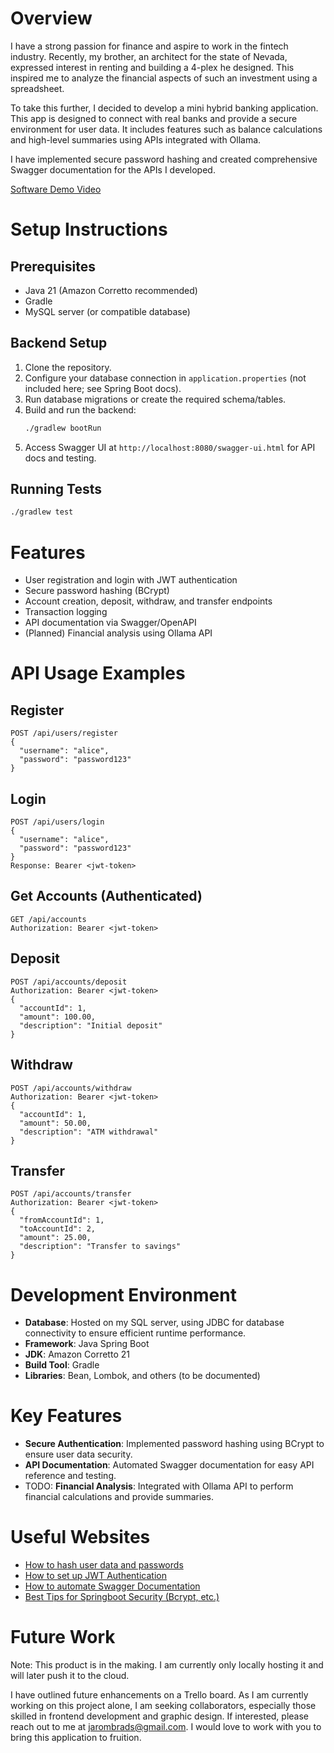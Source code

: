 # Overview

I have a strong passion for finance and aspire to work in the fintech industry. Recently, my brother, an architect for the state of Nevada, expressed interest in renting and building a 4-plex he designed. This inspired me to analyze the financial aspects of such an investment using a spreadsheet.

To take this further, I decided to develop a mini hybrid banking application. This app is designed to connect with real banks and provide a secure environment for user data. It includes features such as balance calculations and high-level summaries using APIs integrated with Ollama.

I have implemented secure password hashing and created comprehensive Swagger documentation for the APIs I developed.

[Software Demo Video](https://youtu.be/hWKAgCgMUdQ)

# Setup Instructions

## Prerequisites
- Java 21 (Amazon Corretto recommended)
- Gradle
- MySQL server (or compatible database)

## Backend Setup
1. Clone the repository.
2. Configure your database connection in `application.properties` (not included here; see Spring Boot docs).
3. Run database migrations or create the required schema/tables.
4. Build and run the backend:
   ```sh
   ./gradlew bootRun
   ```
5. Access Swagger UI at `http://localhost:8080/swagger-ui.html` for API docs and testing.

## Running Tests
```sh
./gradlew test
```

# Features
- User registration and login with JWT authentication
- Secure password hashing (BCrypt)
- Account creation, deposit, withdraw, and transfer endpoints
- Transaction logging
- API documentation via Swagger/OpenAPI
- (Planned) Financial analysis using Ollama API

# API Usage Examples

## Register
```
POST /api/users/register
{
  "username": "alice",
  "password": "password123"
}
```

## Login
```
POST /api/users/login
{
  "username": "alice",
  "password": "password123"
}
Response: Bearer <jwt-token>
```

## Get Accounts (Authenticated)
```
GET /api/accounts
Authorization: Bearer <jwt-token>
```

## Deposit
```
POST /api/accounts/deposit
Authorization: Bearer <jwt-token>
{
  "accountId": 1,
  "amount": 100.00,
  "description": "Initial deposit"
}
```

## Withdraw
```
POST /api/accounts/withdraw
Authorization: Bearer <jwt-token>
{
  "accountId": 1,
  "amount": 50.00,
  "description": "ATM withdrawal"
}
```

## Transfer
```
POST /api/accounts/transfer
Authorization: Bearer <jwt-token>
{
  "fromAccountId": 1,
  "toAccountId": 2,
  "amount": 25.00,
  "description": "Transfer to savings"
}
```

# Development Environment

- **Database**: Hosted on my SQL server, using JDBC for database connectivity to ensure efficient runtime performance.
- **Framework**: Java Spring Boot
- **JDK**: Amazon Corretto 21
- **Build Tool**: Gradle
- **Libraries**: Bean, Lombok, and others (to be documented)

# Key Features

- **Secure Authentication**: Implemented password hashing using BCrypt to ensure user data security.
- **API Documentation**: Automated Swagger documentation for easy API reference and testing.
- TODO: **Financial Analysis**: Integrated with Ollama API to perform financial calculations and provide summaries.

# Useful Websites

- [How to hash user data and passwords](https://www.baeldung.com/spring-security-registration-password-encoding-bcrypt)
- [How to set up JWT Authentication](https://www.javaguides.net/2024/01/spring-boot-security-jwt-tutorial.html)
- [How to automate Swagger Documentation](https://swagger.io/docs/)
- [Best Tips for Springboot Security (Bcrypt, etc.)](https://github.com/ZeroSTF/Spring-Security-Best-Practices)

# Future Work

Note: This product is in the making. I am currently only locally hosting it and will later push it to the cloud.

I have outlined future enhancements on a Trello board. As I am currently working on this project alone, I am seeking collaborators, especially those skilled in frontend development and graphic design. If interested, please reach out to me at jarombrads@gmail.com. I would love to work with you to bring this application to fruition.
